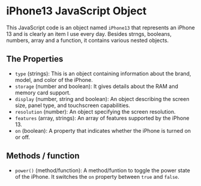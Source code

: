 # iPhone13 JavaScript Object

This JavaScript code is an object named `iPhone13` that represents an iPhone 13 and is clearly an item I use every day. Besides strngs, booleans, numbers, array and a function, it contains various nested objects.

## The Properties

- `type` (strings): This is an object containing information about the brand, model, and color of the iPhone.
- `storage` (number and boolean): It gives details about the RAM and memory card support.
- `display` (number, string and boolean): An object describing the screen size, panel type, and touchscreen capabilities.
- `resolution` (number): An object specifying the screen resolution.
- `features` (array, strings): An array of features supported by the iPhone 13.
- `on` (boolean): A property that indicates whether the iPhone is turned on or off.

## Methods / function
- `power()` (method/function): A method/funtion to toggle the power state of the iPhone. It switches the `on` property between `true` and `false`.
